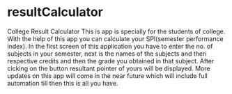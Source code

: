 # resultCalculator
College Result Calculator
This is app is specially for the students of college. With the help of this app you can calculate your SPI(semester performance index). In the first screen of this application you have to enter the no. of subjects in your semester, next is the names of the subjects and theri respective credits and then the grade you obtained in that subject. After cicking on the button resultant pointer of yours will be displayed. More updates on this app will come in the near future which will include full automation till then this is all you have.
